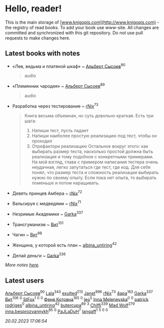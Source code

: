 # Hello, reader!
This is the main storage of [www.knigopis.com](http://www.knigopis.com) - the registry of read books.
To add your book use www-site. All changes are committed and synchronized with this git repository.
Do not use pull requests to make changes here.


## Latest books with notes
* «Лев, ведьма и платяной шкаф» ~ [Альберт Сысоев](users/474/47446642-vkontakte)<sup>90</sup>
    > audio

* «Племянник чародея» ~ [Альберт Сысоев](users/474/47446642-vkontakte)<sup>89</sup>
    > audio

* Разработка через тестирование ~ [rNix](users/227/22742452-yandex)<sup>73</sup>
    > Книга весьма объемная, но суть довольно краткая. Есть три шага:
    > 1. Напиши тест, пусть падает
    > 2. Напиши наиболее простую реализацию под тест, чтобы он проходил
    > 3. Отрефактори реализацию
    > Остальное вокруг этого: как выбирать размер теста, насколько простой должна быть реализация и тому подобное с конкретными примерами.
    > На мой взгляд, глава с примером написания тестера очень неудачная, легко запутаться где тест, где код. 
    > Для себя понял, что размер теста и сложность реализации выбирать нужно по своему опыту. Если пока нет опыта, то выбирать поменьше и потом наращивать.

* Девять принцев Амбера ~ [rNix](users/227/22742452-yandex)<sup>72</sup>

* Вальсируя с медведями ~ [rNix](users/227/22742452-yandex)<sup>71</sup>

* Незримые Академики ~ [Garka](users/115/115753719718250012620-google)<sup>337</sup>

* Трансгуманизм ~ [Вит](users/300/300273923-vkontakte)<sup>101</sup>

* Чагин ~ [Вит](users/300/300273923-vkontakte)<sup>98</sup>

* Женщина, у которой есть план ~ [albina_untiring](users/257/2579695-vkontakte)<sup>42</sup>

* Делай деньги ~ [Garka](users/115/115753719718250012620-google)<sup>336</sup>


_More notes [here](latest_books_with_notes.md)._


## Latest users
[Альберт Сысоев](users/474/47446642-vkontakte)<sup>90</sup> 
[Lala](users/761/76187635-vkontakte)<sup>343</sup> 
[exulted](users/100/100599204551896265722-google)<sup>213</sup> 
[Janet](users/108/108113656204404967440-google)<sup>996</sup> 
[rNix](users/227/22742452-yandex)<sup>73</sup> 
[4apa](users/117/117392596378069249667-google)<sup>163</sup> 
[Garka](users/115/115753719718250012620-google)<sup>337</sup> 
[Вит](users/300/300273923-vkontakte)<sup>106</sup> 
[](users/114/114160762156279162391-google)<sup>0</sup> 
[StFox](users/108/10824953-yandex)<sup>1</sup> 
[](users/106/106790533996892216851-google)<sup>0</sup> 
[](users/510/510924341-yandex)<sup>0</sup> 
[Феня Котовна](users/109/109746193906459706720-google)<sup>165</sup> 
[](users/621/621837012-vkontakte)<sup>0</sup> 
[leo](users/106/106915386474260202605-google)<sup>5</sup> 
[Inna Melenevska](users/117/117999800530044134590-google)<sup>0</sup> 
[](users/106/106350967836629952229-google)<sup>0</sup> 
[patrick rodriges](users/108/10887510343399463420-mailru)<sup>0</sup> 
[albina_untiring](users/257/2579695-vkontakte)<sup>42</sup> 
[butercupa](users/193/193697993-vkontakte)<sup>89</sup> 
[](users/116/116049106351328726122-google)<sup>3</sup> 
[Chiffi](users/105/105831994080785626680-google)<sup>339</sup> 
[Mad Wolf](users/947/94738840-vkontakte)<sup>279</sup> 
[inna.besprozvannykh](users/733/73323849-yandex)<sup>85</sup> 
[](users/108/108404793123226338106-google)<sup>0</sup> 
[PaJLaDuH](users/336/336022778-yandex)<sup>7</sup> 
[langaff](users/113/113568264092317766513-google)<sup>1</sup> 
[](users/101/101368518035734751027-google)<sup>5</sup> 
[](users/109/109829447857621498180-google)<sup>0</sup> 
[](users/106/106293011050775525931-google)<sup>0</sup> 


_20.02.2023 17:06:54_
